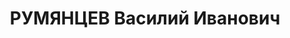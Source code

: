 ---
title: РУМЯНЦЕВ Василий Иванович
description: "Род. в 1905, Калужская обл., Бежецкий р-н, д. М. Бор, русский, обр.:\
  \ среднее, б/п. Проживал: Томск. 78-й артполк, командир батареи, ст.лейтенант \n\
  \  Арестован 26.09.1937. Обв.: троцк. террор. орг-я. Приговор: 13.06.1938 – 15 лет,\
  \ 5 лет поражения в правах. Умер в ИТЛ в 1939\n  Реабилитирован 08.1957"
---